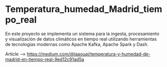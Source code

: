 # Temperatura_humedad_Madrid_tiempo_real
En este proyecto se implementa un sistema para la ingesta, procesamiento y visualización de datos climáticos en tiempo real utilizando herramientas de tecnologías modernas como Apache Kafka, Apache Spark y Dash.

Article --> https://medium.com/@laaouaj/temperatura-y-humedad-de-madrid-en-tiempo-real-9ed12c91ad5a
